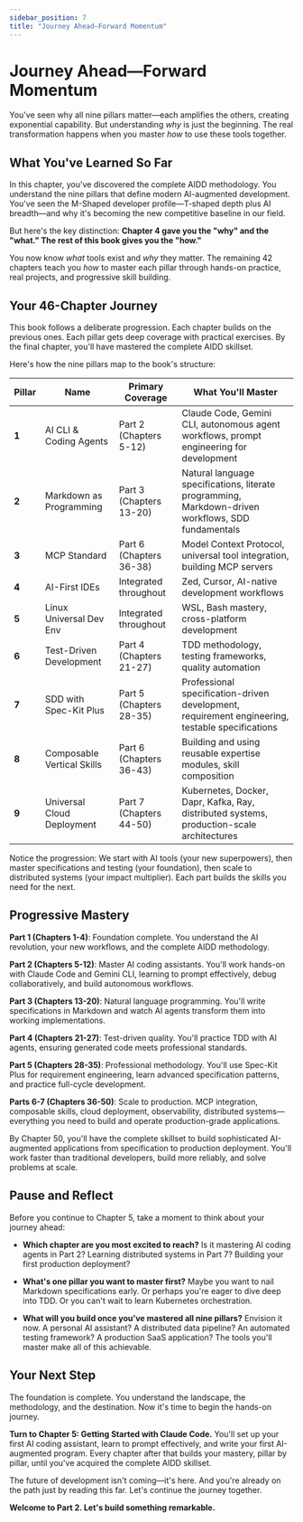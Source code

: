 ```yaml
---
sidebar_position: 7
title: "Journey Ahead—Forward Momentum"
---
```


# Journey Ahead—Forward Momentum

You've seen why all nine pillars matter—each amplifies the others, creating exponential capability. But understanding *why* is just the beginning. The real transformation happens when you master *how* to use these tools together.

## What You've Learned So Far

In this chapter, you've discovered the complete AIDD methodology. You understand the nine pillars that define modern AI-augmented development. You've seen the M-Shaped developer profile—T-shaped depth plus AI breadth—and why it's becoming the new competitive baseline in our field.

But here's the key distinction: **Chapter 4 gave you the "why" and the "what." The rest of this book gives you the "how."**

You now know *what* tools exist and *why* they matter. The remaining 42 chapters teach you *how* to master each pillar through hands-on practice, real projects, and progressive skill building.

## Your 46-Chapter Journey

This book follows a deliberate progression. Each chapter builds on the previous ones. Each pillar gets deep coverage with practical exercises. By the final chapter, you'll have mastered the complete AIDD skillset.

Here's how the nine pillars map to the book's structure:

| Pillar | Name | Primary Coverage | What You'll Master |
|--------|------|------------------|-------------------|
| **1** | AI CLI & Coding Agents | Part 2 (Chapters 5-12) | Claude Code, Gemini CLI, autonomous agent workflows, prompt engineering for development |
| **2** | Markdown as Programming | Part 3 (Chapters 13-20) | Natural language specifications, literate programming, Markdown-driven workflows, SDD fundamentals |
| **3** | MCP Standard | Part 6 (Chapters 36-38) | Model Context Protocol, universal tool integration, building MCP servers |
| **4** | AI-First IDEs | Integrated throughout | Zed, Cursor, AI-native development workflows |
| **5** | Linux Universal Dev Env | Integrated throughout | WSL, Bash mastery, cross-platform development |
| **6** | Test-Driven Development | Part 4 (Chapters 21-27) | TDD methodology, testing frameworks, quality automation |
| **7** | SDD with Spec-Kit Plus | Part 5 (Chapters 28-35) | Professional specification-driven development, requirement engineering, testable specifications |
| **8** | Composable Vertical Skills | Part 6 (Chapters 36-43) | Building and using reusable expertise modules, skill composition |
| **9** | Universal Cloud Deployment | Part 7 (Chapters 44-50) | Kubernetes, Docker, Dapr, Kafka, Ray, distributed systems, production-scale architectures |

Notice the progression: We start with AI tools (your new superpowers), then master specifications and testing (your foundation), then scale to distributed systems (your impact multiplier). Each part builds the skills you need for the next.

## Progressive Mastery

**Part 1 (Chapters 1-4)**: Foundation complete. You understand the AI revolution, your new workflows, and the complete AIDD methodology.

**Part 2 (Chapters 5-12)**: Master AI coding assistants. You'll work hands-on with Claude Code and Gemini CLI, learning to prompt effectively, debug collaboratively, and build autonomous workflows.

**Part 3 (Chapters 13-20)**: Natural language programming. You'll write specifications in Markdown and watch AI agents transform them into working implementations.

**Part 4 (Chapters 21-27)**: Test-driven quality. You'll practice TDD with AI agents, ensuring generated code meets professional standards.

**Part 5 (Chapters 28-35)**: Professional methodology. You'll use Spec-Kit Plus for requirement engineering, learn advanced specification patterns, and practice full-cycle development.

**Parts 6-7 (Chapters 36-50)**: Scale to production. MCP integration, composable skills, cloud deployment, observability, distributed systems—everything you need to build and operate production-grade applications.

By Chapter 50, you'll have the complete skillset to build sophisticated AI-augmented applications from specification to production deployment. You'll work faster than traditional developers, build more reliably, and solve problems at scale.

## Pause and Reflect

Before you continue to Chapter 5, take a moment to think about your journey ahead:

- **Which chapter are you most excited to reach?** Is it mastering AI coding agents in Part 2? Learning distributed systems in Part 7? Building your first production deployment?

- **What's one pillar you want to master first?** Maybe you want to nail Markdown specifications early. Or perhaps you're eager to dive deep into TDD. Or you can't wait to learn Kubernetes orchestration.

- **What will you build once you've mastered all nine pillars?** Envision it now. A personal AI assistant? A distributed data pipeline? An automated testing framework? A production SaaS application? The tools you'll master make all of this achievable.

## Your Next Step

The foundation is complete. You understand the landscape, the methodology, and the destination. Now it's time to begin the hands-on journey.

**Turn to Chapter 5: Getting Started with Claude Code.** You'll set up your first AI coding assistant, learn to prompt effectively, and write your first AI-augmented program. Every chapter after that builds your mastery, pillar by pillar, until you've acquired the complete AIDD skillset.

The future of development isn't coming—it's here. And you're already on the path just by reading this far. Let's continue the journey together.

**Welcome to Part 2. Let's build something remarkable.**
